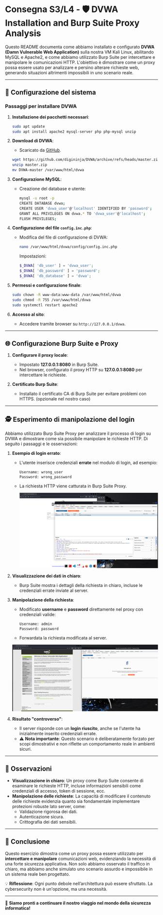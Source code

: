 # Consegna S3/L4 - 🛡️ DVWA Installation and Burp Suite Proxy Analysis

Questo README documenta come abbiamo installato e configurato **DVWA (Damn Vulnerable Web Application)** sulla nostra VM Kali Linux, abilitando MySQL e Apache2, e come abbiamo utilizzato Burp Suite per intercettare e manipolare le comunicazioni HTTP. L'obiettivo è dimostrare come un proxy possa essere usato per analizzare e persino alterare richieste web, generando situazioni altrimenti impossibili in uno scenario reale.

---

## 🔧 **Configurazione del sistema**

### **Passaggi per installare DVWA**
1. **Installazione dei pacchetti necessari**:
   ```bash
   sudo apt update
   sudo apt install apache2 mysql-server php php-mysql unzip
   ```
2. **Download di DVWA**:
   - Scaricato da [GitHub](https://github.com/digininja/DVWA).
   ```bash
   wget https://github.com/digininja/DVWA/archive/refs/heads/master.zip
   unzip master.zip
   mv DVWA-master /var/www/html/dvwa
   ```
3. **Configurazione MySQL**:
   - Creazione del database e utente:
     ```bash
     mysql -u root -p
     CREATE DATABASE dvwa;
     CREATE USER 'dvwa_user'@'localhost' IDENTIFIED BY 'password';
     GRANT ALL PRIVILEGES ON dvwa.* TO 'dvwa_user'@'localhost';
     FLUSH PRIVILEGES;
     ```
4. **Configurazione del file `config.inc.php`**:
   - Modifica del file di configurazione di DVWA:
     ```bash
     nano /var/www/html/dvwa/config/config.inc.php
     ```
     Impostazioni:
     ```php
     $_DVWA[ 'db_user' ] = 'dvwa_user';
     $_DVWA[ 'db_password' ] = 'password';
     $_DVWA[ 'db_database' ] = 'dvwa';
     ```

5. **Permessi e configurazione finale**:
   ```bash
   sudo chown -R www-data:www-data /var/www/html/dvwa
   sudo chmod -R 755 /var/www/html/dvwa
   sudo systemctl restart apache2
   ```

6. **Accesso al sito**:
   - Accedere tramite browser su `http://127.0.0.1/dvwa`.

---

## 🌐 **Configurazione Burp Suite e Proxy**

1. **Configurare il proxy locale**:
   - Impostato **127.0.0.1:8080** in Burp Suite.
   - Nel browser, configurato il proxy HTTP su **127.0.0.1:8080** per intercettare le richieste.

2. **Certificato Burp Suite**:
   - Installato il certificato CA di Burp Suite per evitare problemi con HTTPS. (opzionale nel nostro caso)

---

## 🕵️ **Esperimento di manipolazione del login**

Abbiamo utilizzato Burp Suite Proxy per analizzare il processo di login su DVWA e dimostrare come sia possibile manipolare le richieste HTTP. Di seguito i passaggi e le osservazioni:

1. **Esempio di login errato**:
   - L'utente inserisce credenziali **errate** nel modulo di login, ad esempio:
     ```plaintext
     Username: wrong_user
     Password: wrong_password
     ```
   - La richiesta HTTP viene catturata in Burp Suite Proxy.
   
      ![Login-errato](./Loginerrato.png ":Loginerrato")

2. **Visualizzazione dei dati in chiaro**:
   - Burp Suite mostra i dettagli della richiesta in chiaro, incluse le credenziali errate inviate al server.
   
    

3. **Manipolazione della richiesta**:
   - Modificato **username** e **password** direttamente nel proxy con credenziali valide:
     ```plaintext
     Username: admin
     Password: password
     ```
   - Forwardata la richiesta modificata al server.
   
    ![Manipolazione](./Manipolazione.png ":Manipolazione")

4. **Risultato "controverso"**:
   - Il server risponde con un **login riuscito**, anche se l'utente ha inizialmente inserito credenziali errate.
   - ⚠️ **Nota importante**: Questo scenario è deliberatamente forzato per scopi dimostrativi e non riflette un comportamento reale in ambienti sicuri.

---

## 🔎 **Osservazioni**

- **Visualizzazione in chiaro**: Un proxy come Burp Suite consente di esaminare le richieste HTTP, incluse informazioni sensibili come credenziali di accesso, token di sessione, ecc.
- **Manipolazione delle richieste**: La capacità di modificare il contenuto delle richieste evidenzia quanto sia fondamentale implementare protezioni robuste lato server, come:
  - Validazione rigorosa dei dati.
  - Autenticazione sicura.
  - Crittografia dei dati sensibili.

---

## 🎯 **Conclusione**

Questo esercizio dimostra come un proxy possa essere utilizzato per **intercettare e manipolare** comunicazioni web, evidenziando la necessità di una forte sicurezza applicativa. Non solo abbiamo osservato il traffico in chiaro, ma abbiamo anche simulato uno scenario assurdo e impossibile in un sistema reale ben progettato.

💡 **Riflessione**: Ogni punto debole nell’architettura può essere sfruttato. La cybersecurity non è un'opzione, ma una necessità.

--- 

🚀 **Siamo pronti a continuare il nostro viaggio nel mondo della sicurezza informatica!**
